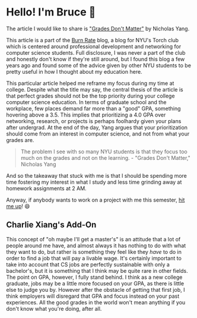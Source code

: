 # Hello! I'm Bruce :wave:

The article I would like to share is ["Grades Don't Matter"](https://blog.torchnyu.com/2021/03/13/grades-dont-matter.html) by Nicholas Yang.

This article is a part of the [Burn Rate](https://blog.torchnyu.com/) blog, a blog for NYU's Torch club which is centered around professional development and networking for computer science students. Full disclosure, I was never a part of the club and honestly don't know if they're still around, but I found this blog a few years ago and found some of the advice given by other NYU students to be pretty useful in how I thought about my education here.

This particular article helped me reframe my focus during my time at college. Despite what the title may say, the central thesis of the article is that perfect grades should not be the top priority during your college computer science education. In terms of graduate school and the workplace, few places demand far more than a "good" GPA, something hovering above a 3.5. This implies that prioritizing a 4.0 GPA over networking, research, or projects is perhaps foolhardy given your plans after undergrad. At the end of the day, Yang argues that your prioritization should come from an interest in computer science, and not from what your grades are.

> The problem I see with so many NYU students is that they focus too much on the grades and not on the learning.
> \- "Grades Don't Matter," Nicholas Yang

And so the takeaway that stuck with me is that I should be spending more time fostering my interest in what I study and less time grinding away at homework assignments at 2 AM.

Anyway, if anybody wants to work on a project with me this semester, [hit me up](mailto:bxw201@nyu.edu)! :smile:

## Charlie Xiang's Add-On

This concept of "oh maybe I'll get a master's" is an attitude that a lot of people around me have, and almost always it has nothing to do with what they want to do, but rather is something they feel like they _have_ to do in order to find a job that will pay a livable wage. It's certainly important to take into account that CS jobs are perfectly sustainable with only a bachelor's, but it is something that I think may be quite rare in other fields. The point on GPA, however, I fully stand behind. I think as a new college graduate, jobs may be a little more focused on your GPA, as there is little else to judge you by. However after the obstacle of getting that first job, I think employers will disregard that GPA and focus instead on your past experiences. All the good grades in the world won't mean anything if you don't know what you're doing, after all.